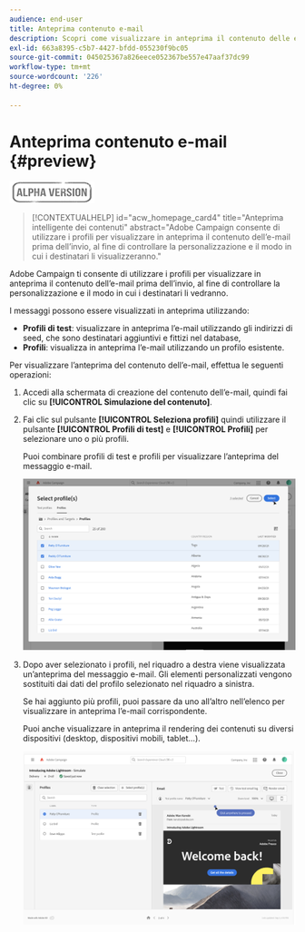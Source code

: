 ```yaml
---
audience: end-user
title: Anteprima contenuto e-mail
description: Scopri come visualizzare in anteprima il contenuto delle e-mail con l’interfaccia utente di Campaign Web
exl-id: 663a8395-c5b7-4427-bfdd-055230f9bc05
source-git-commit: 045025367a826eece052367be557e47aaf37dc99
workflow-type: tm+mt
source-wordcount: '226'
ht-degree: 0%

---
```


# Anteprima contenuto e-mail {#preview}

![](../assets/do-not-localize/badge.png)

>[!CONTEXTUALHELP]
>id="acw_homepage_card4"
>title="Anteprima intelligente dei contenuti"
>abstract="Adobe Campaign consente di utilizzare i profili per visualizzare in anteprima il contenuto dell’e-mail prima dell’invio, al fine di controllare la personalizzazione e il modo in cui i destinatari li visualizzeranno."

Adobe Campaign ti consente di utilizzare i profili per visualizzare in anteprima il contenuto dell’e-mail prima dell’invio, al fine di controllare la personalizzazione e il modo in cui i destinatari li vedranno.

I messaggi possono essere visualizzati in anteprima utilizzando:

* **Profili di test**: visualizzare in anteprima l’e-mail utilizzando gli indirizzi di seed, che sono destinatari aggiuntivi e fittizi nel database,
* **Profili**: visualizza in anteprima l’e-mail utilizzando un profilo esistente.

Per visualizzare l’anteprima del contenuto dell’e-mail, effettua le seguenti operazioni:

1. Accedi alla schermata di creazione del contenuto dell’e-mail, quindi fai clic su **[!UICONTROL Simulazione del contenuto]**.

1. Fai clic sul pulsante **[!UICONTROL Seleziona profili]** quindi utilizzare il pulsante **[!UICONTROL Profili di test]** e **[!UICONTROL Profili]** per selezionare uno o più profili.

   Puoi combinare profili di test e profili per visualizzare l’anteprima del messaggio e-mail.

   ![](assets/preview-profile.png)

1. Dopo aver selezionato i profili, nel riquadro a destra viene visualizzata un’anteprima del messaggio e-mail. Gli elementi personalizzati vengono sostituiti dai dati del profilo selezionato nel riquadro a sinistra.

   Se hai aggiunto più profili, puoi passare da uno all’altro nell’elenco per visualizzare in anteprima l’e-mail corrispondente.

   Puoi anche visualizzare in anteprima il rendering dei contenuti su diversi dispositivi (desktop, dispositivi mobili, tablet...).

   ![](assets/preview.png)
